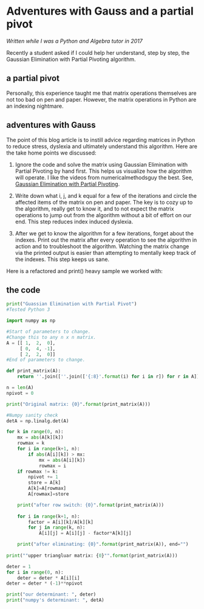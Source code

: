 # Adventures with Gauss and a partial pivot

_Written while I was a Python and Algebra tutor in 2017_

Recently a student asked if I could help her understand, step by step, the Gaussian Elimination with Partial Pivoting algorithm. 

## a partial pivot
Personally, this experience taught me that matrix operations themselves are not too bad on pen and paper. However, the matrix operations in Python are an indexing nightmare. 

## adventures with Gauss
The point of this blog article is to instill advice regarding matrices in Python to reduce stress, dyslexia and ultimately understand this algorithm. Here are the take home points we discussed: 

1. Ignore the code and solve the matrix using Gaussian Elimination with Partial Pivoting by hand first. This helps us visualize how the algorithm will operate. I like the videos from numericalmethodsguy the best. See, [Gaussian Elimination with Partial Pivoting](https://www.youtube.com/watch?v=euIXYdyjlqo).

1. Write down what i, j, and k equal for a few of the iterations and circle the affected items of the matrix on pen and paper. The key is to cozy up to the algorithm, really get to know it, and to not expect the matrix operations to jump out from the algorithm without a bit of effort on our end. This step reduces index induced dyslexia.

1. After we get to know the algorithm for a few iterations, forget about the indexes. Print out the matrix after every operation to see the algorithm in action and to troubleshoot the algorithm. Watching the matrix change via the printed output is easier than attempting to mentally keep track of the indexes. This step keeps us sane.

Here is a refactored and print() heavy sample we worked with:

## the code
```python
print("Guassian Elimination with Partial Pivot")
#Tested Python 3

import numpy as np

#Start of parameters to change.
#Change this to any n x n matrix.
A = [[ 1,  2,  0],
     [ 0,  4, -1],
     [ 2,  2,  0]]
#End of parameters to change.

def print_matrix(A):
    return ''.join([''.join(['{:8}'.format(i) for i in r]) for r in A])

n = len(A)
npivot = 0

print("Original matrix: {0}".format(print_matrix(A)))

#Numpy sanity check
detA = np.linalg.det(A)

for k in range(0, n):
    mx = abs(A[k][k])
    rowmax = k
    for i in range(k+1, n): 
        if abs(A[i][k]) > mx:
            mx = abs(A[i][k])
            rowmax = i
    if rowmax != k: 
        npivot += 1
        store = A[k]
        A[k]=A[rowmax]
        A[rowmax]=store

    print("after row switch: {0}".format(print_matrix(A)))
    
    for i in range(k+1, n): 
        factor = A[i][k]/A[k][k] 
        for j in range(k, n): 
            A[i][j] = A[i][j] - factor*A[k][j]

    print("after eliminating: {0}".format(print_matrix(A)), end="")
    
print(""upper triangluar matrix: {0}"".format(print_matrix(A)))

deter = 1
for i in range(0, n): 
    deter = deter * A[i][i]
deter = deter * (-1)**npivot

print("our determinant: ", deter)
print("numpy's determinant: ", detA)
```
